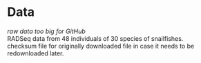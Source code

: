 # Data
*raw data too big for GitHub*  
RADSeq data from 48 individuals of 30 species of snailfishes.  
checksum file for originally downloaded file in case it needs to be redownloaded later.  

